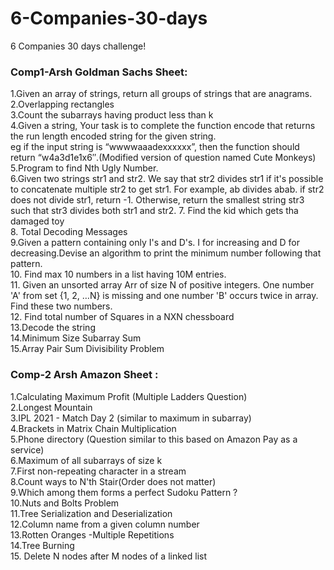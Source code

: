 # 6-Companies-30-days
6 Companies 30 days challenge!

### Comp1-Arsh Goldman Sachs Sheet:

1.Given an array of strings, return all groups of strings that are anagrams. <br>
2.Overlapping rectangles <br>
3.Count the subarrays having product less than k <br>
4.Given a string, Your task is to  complete the function encode that returns the run length encoded string for the given string. <br>
  eg if the input string is “wwwwaaadexxxxxx”, then the function should return “w4a3d1e1x6″.(Modified version of question named Cute Monkeys) <br>
5.Program to find Nth Ugly Number. <br>
6.Given two strings str1 and str2. We say that str2 divides str1 if it's possible to concatenate multiple str2 to get str1. For example, ab divides abab.
if str2 does not divide str1, return -1. Otherwise, return the smallest string str3 such that str3 divides both str1 and str2.
7. Find the kid which gets tha damaged toy <br>
8. Total Decoding Messages <br>
9.Given a pattern containing only I's and D's. I for increasing and D for decreasing.Devise an algorithm to print the minimum number following that pattern. <br>
10. Find max 10 numbers in a list having 10M entries. <br>
11. Given an unsorted array Arr of size N of positive integers. One number 'A' from set {1, 2, …N} is missing and one number 'B' occurs twice in array. Find these two numbers. <br>
12. Find total number of Squares in a NXN chessboard <br>
13.Decode the string <br>
14.Minimum Size Subarray Sum <br>
15.Array Pair Sum Divisibility Problem <br>

### Comp-2 Arsh Amazon Sheet :

1.Calculating Maximum Profit (Multiple Ladders Question) <br>
2.Longest Mountain <br>
3.IPL 2021 - Match Day 2 (similar to maximum in subarray) <br>
4.Brackets in Matrix Chain Multiplication <br>
5.Phone directory (Question similar to this based on Amazon Pay as a service) <br>
6.Maximum of all subarrays of size k <br>
7.First non-repeating character in a stream <br>
8.Count ways to N'th Stair(Order does not matter) <br>
9.Which among them forms a perfect Sudoku Pattern ? <br>
10.Nuts and Bolts Problem <br> 
11.Tree Serialization and Deserialization <br>
12.Column name from a given column number <br>
13.Rotten Oranges -Multiple Repetitions <br>
14.Tree Burning <br>
15. Delete N nodes after M nodes of a linked list <br>

